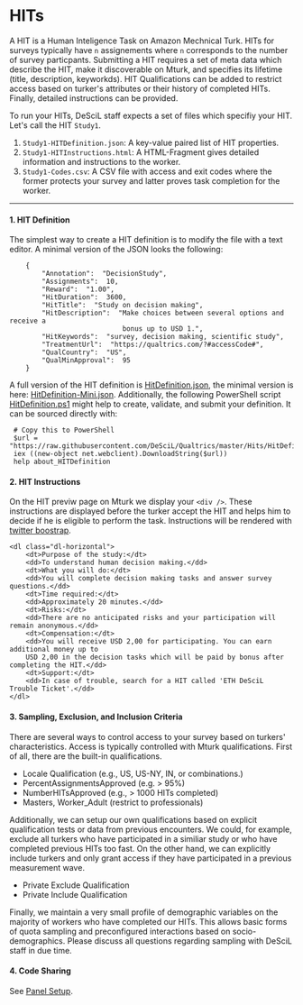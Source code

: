 # HITs

A HIT is a Human Inteligence Task on Amazon Mechnical Turk. HITs for surveys typically 
have `n` assignements where `n` corresponds to the number of survey particpants.
Submitting a HIT requires a set of meta data which describe the HIT, make it 
discoverable on Mturk, and specifies its lifetime (title, description, keyworkds).
HIT Qualifications can be added to restrict access based on turker's attributes 
or their history of completed HITs. Finally, detailed instructions can be provided.

To run your HITs, DeSciL staff expects a set of files which specifiy your HIT. Let's call the HIT `Study1`.

1. `Study1-HITDefinition.json`: A key-value paired list of HIT properties.
2. `Study1-HITInstructions.html`: A HTML-Fragment gives detailed information and instructions to the worker.
3. `Study1-Codes.csv`: A CSV file with access and exit codes where the former protects your survey and latter proves task completion for the worker. 

---

#### 1. HIT Definition

The simplest way to create a HIT definition is to modify the file with a text editor. A minimal version of the JSON looks the following:

		{
			"Annotation":  "DecisionStudy",
			"Assignments":  10,
			"Reward":  "1.00",
			"HitDuration":  3600,
			"HitTitle":  "Study on decision making",
			"HitDescription":  "Make choices between several options and receive a 
			                    bonus up to USD 1.",
			"HitKeywords":  "survey, decision making, scientific study",
			"TreatmentUrl":  "https://qualtrics.com/?#accessCode#",
			"QualCountry":  "US",
			"QualMinApproval":  95
		}

A full version of the HIT definition is [HitDefinition.json](HitDefinition.json), the minimal version is here: [HitDefinition-Mini.json](HitDefinition-mini.json). Additionally, 
the following PowerShell script [HitDefinition.ps1](HitDefinition.ps1) might help to create, validate, and submit your definition. It can be sourced directly with:

     # Copy this to PowerShell
     $url = "https://raw.githubusercontent.com/DeSciL/Qualtrics/master/Hits/HitDefinition.ps1"
	 iex ((new-object net.webclient).DownloadString($url))
     help about_HITDefinition

#### 2. HIT Instructions

On the HIT previw page on Mturk we display your `<div />`. These instructions are displayed before the turker accept the HIT and helps him to decide if he is eligible to perform the task.
Instructions will be rendered with [twitter boostrap](http://getbootstrap.com/). 

	<dl class="dl-horizontal">     
		<dt>Purpose of the study:</dt>     
		<dd>To understand human decision making.</dd>     
		<dt>What you will do:</dt>     
		<dd>You will complete decision making tasks and answer survey questions.</dd>     
		<dt>Time required:</dt>     
		<dd>Approximately 20 minutes.</dd>     
		<dt>Risks:</dt>
		<dd>There are no anticipated risks and your participation will remain anonymous.</dd>     
		<dt>Compensation:</dt>     
		<dd>You will receive USD 2,00 for participating. You can earn additional money up to 
		USD 2,00 in the decision tasks which will be paid by bonus after completing the HIT.</dd>     
		<dt>Support:</dt>     
		<dd>In case of trouble, search for a HIT called 'ETH DeSciL Trouble Ticket'.</dd> 
	</dl>
	 
#### 3. Sampling, Exclusion, and Inclusion Criteria

There are several ways to control access to your survey based on turkers' characteristics. 
Access is typically controlled with Mturk qualifications. First of all, there are the built-in qualifications.

- Locale Qualification (e.g., US, US-NY, IN, or combinations.)
- PercentAssignmentsApproved (e.g. > 95%)
- NumberHITsApproved (e.g., > 1000 HITs completed)
- Masters, Worker_Adult (restrict to professionals)

Additionally, we can setup our own qualifications based on explicit qualification tests or data from previous encounters.
We could, for example, exclude all turkers who have participated in a similiar study or who have completed previous HITs too fast. 
On the other hand, we can explicitly include turkers and only grant access if they have participated in a previous measurement wave. 

- Private Exclude Qualification
- Private Include Qualification

Finally, we maintain a very small profile of demographic variables on the majority of workers who have completed our HITs. 
This allows basic forms of quota sampling and preconfigured interactions based on socio-demographics. 
Please discuss all questions regarding sampling with DeSciL staff in due time.

#### 4. Code Sharing

See [Panel Setup](../Panel/Panel.md).
